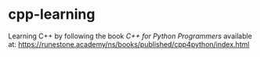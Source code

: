# cpp-learning
Learning C++ by following the book _C++ for Python Programmers_ available at:
https://runestone.academy/ns/books/published/cpp4python/index.html
